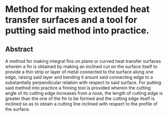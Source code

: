 # Method for making extended heat transfer surfaces and a tool for putting said method into practice.

## Abstract
A method for making integral fins on plane or curved heat transfer surfaces wherein a fin is obtained by making an inclined cut on the surface itself to provide a thin strip or layer of metal connected to the surface along one edge, raising said layer and bending it arount said connecting edge to a substantially perpendicular relation with respect to said surface. For putting said method into practice a finning tool is provided wherein the cutting angle of its cutting edge increases from a nose, the length of cutting edge is greater than the one of the fin to be formed and the cutting edge itself is inclined so as to obtain a cutting line inclined with respect to the profile of the surface.